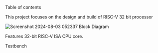 Table of contents 


This project focuses on the design and build of RISC-V 32 bit processor

![Screenshot 2024-08-03 052337](https://github.com/user-attachments/assets/311d7746-ce03-4c1b-8c5c-9fd94f7062af)
Block Diagram  



Features
      32-bit RISC-V ISA CPU core.

Testbench
